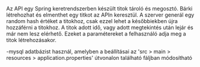 Az API egy Spring keretrendszerben készült titok tároló és megosztó.
Bárki létrehozhat és elmenthet egy titkot az APIn keresztül.
A szerver generál egy random hash értéket a titokhoz, csak ezzel lehet a későbbiekben újra hozzáférni a titokhoz.
A titok adott idő, vagy adott megtekintés után lejár és már nem lesz elérhető. Ezeket a paramétereket a felhasználó adja meg a titok létrehozásakor.

-mysql adatbázist használ, amelyben a beállításai az 'src > main > resources > application.properties' útvonalon található fáljban módosítható
